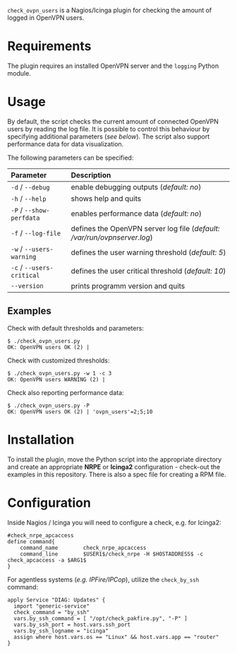 ``check_ovpn_users`` is a Nagios/Icinga plugin for checking the amount of logged in OpenVPN users.

# Requirements
The plugin requires an installed OpenVPN server and the ``logging`` Python module.

# Usage
By default, the script checks the current amount of connected OpenVPN users by reading the log file. It is possible to control this behaviour by specifying additional parameters (*see below*).
The script also support performance data for data visualization.

The following parameters can be specified:

| Parameter | Description |
|:----------|:------------|
| `-d` / `--debug` | enable debugging outputs (*default: no*) |
| `-h` / `--help` | shows help and quits |
| `-P` / `--show-perfdata` | enables performance data (*default: no*) |
| `-f` / `--log-file` | defines the OpenVPN server log file (*default: /var/run/ovpnserver.log*) |
| `-w` / `--users-warning` | defines the user warning threshold (*default: 5*) |
| `-c` / `--users-critical` | defines the user critical threshold (*default: 10*) |
| `--version` | prints programm version and quits |

## Examples
Check with default thresholds and parameters:
```
$ ./check_ovpn_users.py
OK: OpenVPN users OK (2) |
```

Check with customized thresholds:
```
$ ./check_ovpn_users.py -w 1 -c 3
OK: OpenVPN users WARNING (2) |
```

Check also reporting performance data:
```
$ ./check_ovpn_users.py -P
OK: OpenVPN users OK (2) | 'ovpn_users'=2;5;10
```

# Installation
To install the plugin, move the Python script into the appropriate directory and create an appropriate **NRPE** or **Icinga2** configuration - check-out the examples in this repository. There is also a spec file for creating a RPM file.

# Configuration
Inside Nagios / Icinga you will need to configure a check, e.g. for Icinga2:
```
#check_nrpe_apcaccess
define command{
    command_name        check_nrpe_apcaccess
    command_line        $USER1$/check_nrpe -H $HOSTADDRESS$ -c check_apcaccess -a $ARG1$
}
```

For agentless systems (*e.g. IPFire/IPCop*), utilize the ``check_by_ssh`` command:
```
apply Service "DIAG: Updates" {
  import "generic-service"
  check_command = "by_ssh"
  vars.by_ssh_command = [ "/opt/check_pakfire.py", "-P" ]
  vars.by_ssh_port = host.vars.ssh_port
  vars.by_ssh_logname = "icinga"
  assign where host.vars.os == "Linux" && host.vars.app == "router"
}
```
